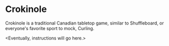 # Crokinole

Crokinole is a traditional Canadian tabletop game, similar to Shuffleboard, or everyone's favorite sport to mock, Curling.

<Eventually, instructions will go here.>
